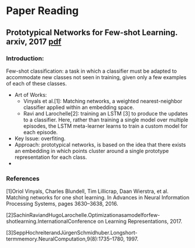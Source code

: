 # Paper Reading

## Prototypical Networks for Few-shot Learning. arxiv, 2017 [pdf](https://arxiv.org/pdf/1703.05175.pdf)

### Introduction: 

Few-shot classification: a task in which a classifier must be adapted to accommodate new classes not seen in training, given only a few examples of each of these classes.
  - Art of Works:
    - Vinyals et al.[1]: Matching networks, a weighted nearest-neighbor classifier applied within an embedding space.
    - Ravi and Larochelle[2]: training an LSTM [3] to produce the updates to a classifier. Here, rather than training a single model over multiple episodes, the LSTM meta-learner learns to train a custom model for each episode.
 - Key Issue: overfiting.
 - Approach: prototypical networks, is based on the idea that there exists an embedding in which points cluster around a single prototype representation for each class.
 - 

  

### References
[1]Oriol Vinyals, Charles Blundell, Tim Lillicrap, Daan Wierstra, et al. Matching networks for one shot learning. In Advances in Neural Information Processing Systems, pages 3630–3638, 2016. 

[2]SachinRaviandHugoLarochelle.Optimizationasamodelforfew-shotlearning.InternationalConference on Learning Representations, 2017.

[3]SeppHochreiterandJürgenSchmidhuber.Longshort-termmemory.NeuralComputation,9(8):1735–1780, 1997.